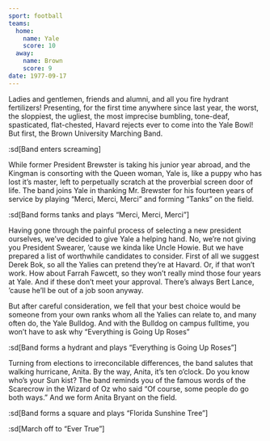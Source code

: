```yaml
---
sport: football
teams:
  home:
    name: Yale
    score: 10
  away:
    name: Brown
    score: 9
date: 1977-09-17
---
```


Ladies and gentlemen, friends and alumni, and all you fire hydrant fertilizers! Presenting, for the first time anywhere since last year, the worst, the sloppiest, the ugliest, the most imprecise bumbling, tone-deaf, spasticated, flat-chested, Havard rejects ever to come into the Yale Bowl! But first, the Brown University Marching Band.

:sd[Band enters screaming]

While former President Brewster is taking his junior year abroad, and the Kingman is consorting with the Queen woman, Yale is, like a puppy who has lost it’s master, left to perpetually scratch at the proverbial screen door of life. The band joins Yale in thanking Mr. Brewster for his fourteen years of service by playing “Merci, Merci, Merci” and forming “Tanks” on the field.

:sd[Band forms tanks and plays “Merci, Merci, Merci”]

Having gone through the painful process of selecting a new president ourselves, we’ve decided to give Yale a helping hand. No, we’re not giving you President Swearer, ’cause we kinda like Uncle Howie. But we have prepared a list of worthwhile candidates to consider. First of all we suggest Derek Bok, so all the Yalies can pretend they’re at Havard. Or, if that won’t work. How about Farrah Fawcett, so they won’t really mind those four years at Yale. And if these don’t meet your approval. There’s always Bert Lance, ’cause he’ll be out of a job soon anyway.

But after careful consideration, we fell that your best choice would be someone from your own ranks whom all the Yalies can relate to, and many often do, the Yale Bulldog. And with the Bulldog on campus fulltime, you won’t have to ask why “Everything is Going Up Roses”

:sd[Band forms a hydrant and plays “Everything is Going Up Roses”]

Turning from elections to irreconcilable differences, the band salutes that walking hurricane, Anita. By the way, Anita, it’s ten o’clock. Do you know who’s your Sun kist? The band reminds you of the famous words of the Scarecrow in the Wizard of Oz who said “Of course, some people do go both ways.” And we form Anita Bryant on the field.

:sd[Band forms a square and plays “Florida Sunshine Tree”]

:sd[March off to “Ever True”]
